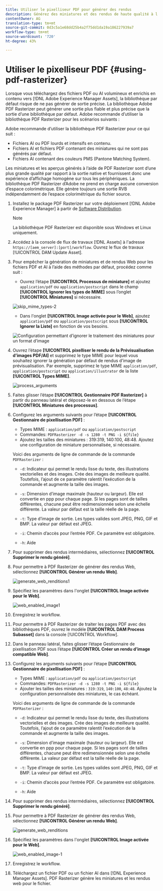 ```yaml
---
title: Utiliser le pixelliseur PDF pour générer des rendus
description: Générez des miniatures et des rendus de haute qualité à l’aide de la bibliothèque Adobe PDF Rasterizer.
contentOwner: AG
translation-type: tm+mt
source-git-commit: 0d3c5a1e68dd25b4a2f75dd1da19a186227939a7
workflow-type: tm+mt
source-wordcount: '720'
ht-degree: 43%

---
```



# Utiliser le pixelliseur PDF {#using-pdf-rasterizer}

Lorsque vous téléchargez des fichiers PDF ou AI volumineux et enrichis en contenu vers [!DNL Adobe Experience Manager Assets], la bibliothèque par défaut risque de ne pas générer de sortie précise. La bibliothèque Adobe PDF Rasterizer peut générer une sortie plus fiable et plus précise que la sortie d’une bibliothèque par défaut. Adobe recommande d’utiliser la bibliothèque PDF Rasterizer pour les scénarios suivants :

Adobe recommande d’utiliser la bibliothèque PDF Rasterizer pour ce qui suit :

* Fichiers AI ou PDF lourds et intensifs en contenu.
* Fichiers AI et fichiers PDF contenant des miniatures qui ne sont pas générés par défaut.
* Fichiers AI contenant des couleurs PMS (Pantone Matching System).

Les miniatures et les aperçus générés à l’aide de PDF Rasterizer sont d’une plus grande qualité par rapport à la sortie native et fournissent donc une expérience d’affichage homogène sur tous les périphériques. La bibliothèque PDF Rasterizer d’Adobe ne prend en charge aucune conversion d’espace colorimétrique. Elle génère toujours une sortie RVB indépendamment de l’espace colorimétrique du fichier source.

1. Installez le package PDF Rasterizer sur votre déploiement [!DNL Adobe Experience Manager] à partir de [Software Distribution](https://experience.adobe.com/#/downloads/content/software-distribution/en/aem.html?package=/content/software-distribution/en/details.html/content/dam/aem/public/adobe/packages/cq640/product/assets/aem-assets-pdf-rasterizer-pkg).

   >[!NOTE]
   >
   >La bibliothèque PDF Rasterizer est disponible sous Windows et Linux uniquement.

1. Accédez à la console de flux de travaux [!DNL Assets] à l&#39;adresse `https://[aem_server]:[port]/workflow`. Ouvrez le flux de travaux [!UICONTROL DAM Update Asset].

1. Pour empêcher la génération de miniatures et de rendus Web pour les fichiers PDF et AI à l’aide des méthodes par défaut, procédez comme suit :

   * Ouvrez l’étape **[!UICONTROL Processus de miniature]** et ajoutez `application/pdf` ou `application/postscript` dans le champ **[!UICONTROL Ignorer les types de MIME]** sous l’onglet **[!UICONTROL Miniatures]** si nécessaire.

   ![skip_mime_types-2](assets/skip_mime_types-2.png)

   * Dans l&#39;onglet **[!UICONTROL Image activée pour le Web]**, ajoutez `application/pdf` ou `application/postscript` sous **[!UICONTROL Ignorer la Liste]** en fonction de vos besoins.

   ![Configuration permettant d’ignorer le traitement des miniatures pour un format d’image](assets/web_enabled_imageskiplist.png)

1. Ouvrez l’étape **[!UICONTROL pixelliser le rendu de la Prévisualisation d’images PDF/AI]** et supprimez le type MIME pour lequel vous souhaitez ignorer la génération par défaut de rendus d’image de prévisualisation. Par exemple, supprimez le type MIME `application/pdf`, `application/postscript` ou `application/illustrator` de la liste **[!UICONTROL Types MIME]**.

   ![process_arguments](assets/process_arguments.png)

1. Faites glisser l’étape **[!UICONTROL Gestionnaire PDF Rasterizer]** à partir du panneau latéral et déposez-le en dessous de l’étape **[!UICONTROL Miniatures des processus]**.
1. Configurez les arguments suivants pour l’étape **[!UICONTROL Gestionnaire de pixellisation PDF]** :

   * Types MIME : `application/pdf` ou `application/postscript`
   * Commandes: `PDFRasterizer -d -s 1280 -t PNG -i ${file}`
   * Ajoutez les tailles des miniatures : 319:319, 140:100, 48:48. Ajoutez une configuration de miniature personnalisée, si nécessaire.

   Voici des arguments de ligne de commande de la commande `PDFRasterizer` :

   * `-d`: Indicateur qui permet le rendu lisse du texte, des illustrations vectorielles et des images. Crée des images de meilleure qualité. Toutefois, l’ajout de ce paramètre ralentit l’exécution de la commande et augmente la taille des images.

   * `-s`: Dimension d’image maximale (hauteur ou largeur). Elle est convertie en ppp pour chaque page. Si les pages sont de tailles différentes, chacune peut être redimensionnée selon une échelle différente. La valeur par défaut est la taille réelle de la page.

   * `-t`: Type d’image de sortie. Les types valides sont JPEG, PNG, GIF et BMP. La valeur par défaut est JPEG.

   * `-i`: Chemin d’accès pour l’entrée PDF. Ce paramètre est obligatoire.

   * `-h`: Aide


1. Pour supprimer des rendus intermédiaires, sélectionnez **[!UICONTROL Supprimer le rendu généré]**.
1. Pour permettre à PDF Rasterizer de générer des rendus Web, sélectionnez **[!UICONTROL Générer un rendu Web]**.

   ![generate_web_renditions1](assets/generate_web_renditions1.png)

1. Spécifiez les paramètres dans l&#39;onglet **[!UICONTROL Image activée pour le Web]**.

   ![web_enabled_image1](assets/web_enabled_image1.png)

1. Enregistrez le workflow.
1. Pour permettre à PDF Rasterizer de traiter les pages PDF avec des bibliothèques PDF, ouvrez le modèle **[!UICONTROL DAM Process Subasset]** dans la console [!UICONTROL Workflow].
1. Dans le panneau latéral, faites glisser l’étape Gestionnaire de pixellisation PDF sous l’étape **[!UICONTROL Créer un rendu d’image compatible Web]**.
1. Configurez les arguments suivants pour l’étape **[!UICONTROL Gestionnaire de pixellisation PDF]** :

   * Types MIME : `application/pdf` ou `application/postscript`
   * Commandes: `PDFRasterizer -d -s 1280 -t PNG -i ${file}`
   * Ajouter les tailles des miniatures : `319:319`, `140:100`, `48:48`. Ajoutez la configuration personnalisée des miniatures, le cas échéant.

   Voici des arguments de ligne de commande de la commande `PDFRasterizer` :

   * `-d`: Indicateur qui permet le rendu lisse du texte, des illustrations vectorielles et des images. Crée des images de meilleure qualité. Toutefois, l’ajout de ce paramètre ralentit l’exécution de la commande et augmente la taille des images.

   * `-s`: Dimension d’image maximale (hauteur ou largeur). Elle est convertie en ppp pour chaque page. Si les pages sont de tailles différentes, chacune peut être redimensionnée selon une échelle différente. La valeur par défaut est la taille réelle de la page.

   * `-t`: Type d’image de sortie. Les types valides sont JPEG, PNG, GIF et BMP. La valeur par défaut est JPEG.

   * `-i`: Chemin d’accès pour l’entrée PDF. Ce paramètre est obligatoire.

   * `-h`: Aide


1. Pour supprimer des rendus intermédiaires, sélectionnez **[!UICONTROL Supprimer le rendu généré]**.
1. Pour permettre à PDF Rasterizer de générer des rendus Web, sélectionnez **[!UICONTROL Générer un rendu Web]**.

   ![generate_web_renditions](assets/generate_web_renditions.png)

1. Spécifiez les paramètres dans l&#39;onglet **[!UICONTROL Image activée pour le Web]**.

   ![web_enabled_image-1](assets/web_enabled_image-1.png)

1. Enregistrez le workflow.
1. Téléchargez un fichier PDF ou un fichier AI dans [!DNL Experience Manager Assets]. PDF Rasterizer génère les miniatures et les rendus web pour le fichier.
